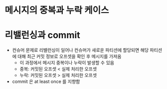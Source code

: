 # 메시지의 중복과 누락 케이스

# 리밸런싱과 commit

- 컨슈머 문제로 리밸런싱이 일어나 컨슈머가 새로운 파티션에 할당되면 해당 파티션에 대해 최근 커밋 정보로 오프셋을 확인 후 메시지를 가져옴
  - 이 과정에서 메시지 중복이나 누락이 발생할 수 있음
  - 중복: 커밋된 오프셋 < 실제 처리한 오프셋
  - 누락: 커밋된 오프셋 > 실제 처리한 오프셋
- commit 은 at least once 를 지향함

